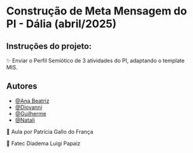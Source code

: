# Construção de Meta Mensagem do PI - Dália (abril/2025)
## Instruções do projeto:

✨ Enviar o Perfil Semiótico de 3 atividades do PI, adaptando o template MIS.
    
## Autores

- [@Ana Beatriz](https://github.com/ana-bia07)
- [@Diovanni](https://github.com/Diovanni-ls)
- [@Guilherme](https://github.com/GuilhermeSouza198)
- [@Natali](https://github.com/nouveauromance)

🔗 Aula por Patrícia Gallo do França

📍 Fatec Diadema Luigi Papaiz 
